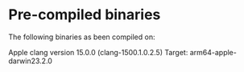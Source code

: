 # Pre-compiled binaries
The following binaries as been compiled on:

Apple clang version 15.0.0 (clang-1500.1.0.2.5)
Target: arm64-apple-darwin23.2.0
